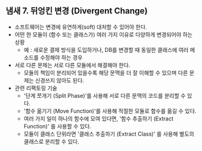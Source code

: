## 냄새 7. 뒤엉킨 변경 (Divergent Change)

- 소프트웨어는 변경에 유연하게(soft) 대처할 수 있어야 한다.
- 어떤 한 모듈이 (함수 또는 클래스가) 여러 가지 이유로 다양하게 변경되어야 하는 상황
    - 예 : 새로운 결제 방식을 도입하거나, DB를 변경할 때 동일한 클래스에 여러 메소드를 수정해야 하는 경우
- 서로 다른 문제는 서로 다른 모듈에서 해결해야 한다.
    - 모듈의 책임이 분리되어 있을수록 해당 문맥을 더 잘 이해할 수 있으며 다른 문제는 신경쓰지 않아도 된다.
- 관련 리팩토링 기술
    - '단계 쪼개기 (Split Phase)'를 사용해 서로 다른 문맥의 코드를 분리할 수 있다.
    - '함수 옮기기 (Move Function)'를 사용해 적절한 모듈로 함수를 옮길 수 있다.
    - 여러 가지 일이 하나의 함수에 모여 있다면, '함수 추출하기 (Extract Function)' 를 사용할 수 있다.
    - 모듈이 클래스 단위라면 '클래스 추출하기 (Extract Class)' 를 사용해 별도의 클래스로 분리할 수 있다.